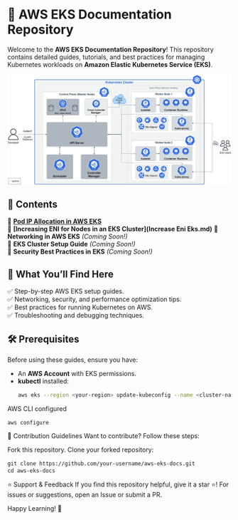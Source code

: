 # 🚀 AWS EKS Documentation Repository  

Welcome to the **AWS EKS Documentation Repository**! This repository contains detailed guides, tutorials, and best practices for managing Kubernetes workloads on **Amazon Elastic Kubernetes Service (EKS)**.  

![ERD Diagram](Images/kubernetes-architecture.png)

## 📖 Contents  

🔹 **[Pod IP Allocation in AWS EKS](EKS-pod-ip-allocation.md)**  
🔹 **[Increasing ENI for Nodes in an EKS Cluster](Increase Eni Eks.md)**
🔹 **Networking in AWS EKS** *(Coming Soon!)*  
🔹 **EKS Cluster Setup Guide** *(Coming Soon!)*  
🔹 **Security Best Practices in EKS** *(Coming Soon!)*  

## 🎯 What You’ll Find Here  
✅ Step-by-step AWS EKS setup guides.  
✅ Networking, security, and performance optimization tips.  
✅ Best practices for running Kubernetes on AWS.  
✅ Troubleshooting and debugging techniques.  

## 🛠 Prerequisites  
Before using these guides, ensure you have:  
- An **AWS Account** with EKS permissions.  
- **kubectl** installed:  
  ```sh
  aws eks --region <your-region> update-kubeconfig --name <cluster-name>
  
AWS CLI configured
```
aws configure
```
📌 Contribution Guidelines
Want to contribute? Follow these steps:

Fork this repository.
Clone your forked repository:
```
git clone https://github.com/your-username/aws-eks-docs.git
cd aws-eks-docs
```
⭐ Support & Feedback
If you find this repository helpful, give it a star ⭐!
For issues or suggestions, open an Issue or submit a PR.

Happy Learning! 🚀
